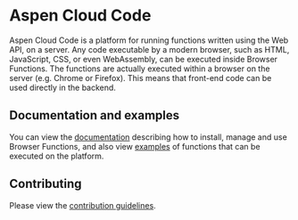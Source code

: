 # Aspen Cloud Code

Aspen Cloud Code is a platform for running functions written using the Web API, on a server. Any code executable by a modern browser, such as HTML, JavaScript, CSS, or even WebAssembly, can be executed inside Browser Functions. The functions are actually executed within a browser on the server (e.g. Chrome or Firefox). This means that front-end code can be used directly in the backend.

## Documentation and examples

You can view the [documentation](docs/index.md) describing how to install, manage and use Browser Functions, and also view [examples](/functions_root/examples/files) of functions that can be executed on the platform.

## Contributing

Please view the [contribution guidelines](CONTRIBUTING.md).
